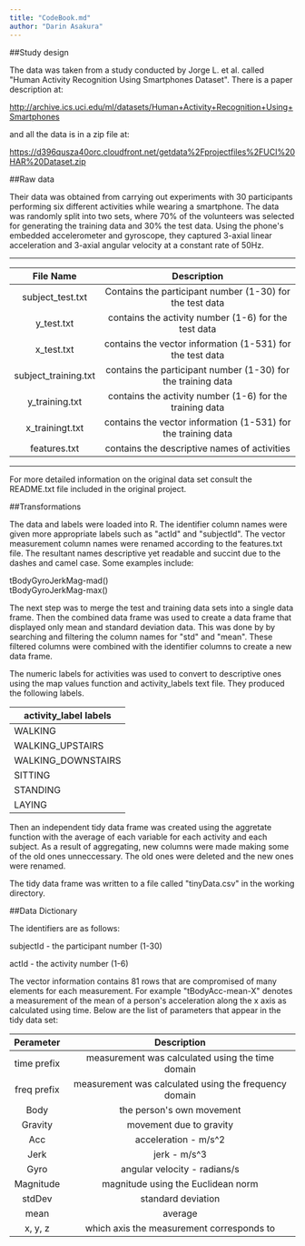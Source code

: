```yaml
---
title: "CodeBook.md"
author: "Darin Asakura"
---
```




##Study design

The data was taken from a study conducted by Jorge L. et al. called "Human Activity Recognition Using Smartphones Dataset". There is a paper description at:

<http://archive.ics.uci.edu/ml/datasets/Human+Activity+Recognition+Using+Smartphones> 

and all the data is in a zip file at:

<https://d396qusza40orc.cloudfront.net/getdata%2Fprojectfiles%2FUCI%20HAR%20Dataset.zip>

##Raw data

Their data was obtained from carrying out experiments with 30 participants performing six different activities while wearing a smartphone. The data was randomly split into two sets, where 70% of the volunteers was selected for generating the training data and 30% the test data. Using the phone's embedded accelerometer and gyroscope, they captured 3-axial linear acceleration and 3-axial angular velocity at a constant rate of 50Hz.

---
|File Name|Description|
|:---:|:---:|
|subject_test.txt | Contains the participant number (1-30) for the test data|
|y_test.txt | contains the activity number (1-6) for the test data|
|x_test.txt | contains the vector information (1-531) for the test data|
|subject_training.txt | contains the participant number (1-30) for the training data|
|y_training.txt | contains the activity number (1-6) for the training data|
|x_trainingt.txt | contains the vector information (1-531) for the training data|
|features.txt | contains the descriptive names of activities|
---

For more detailed information on the original data set consult the README.txt file included in the original project.

##Transformations

The data and labels were loaded into R. The identifier column names were given more appropriate labels such as "actId" and "subjectId". The vector measurement column names were renamed according to the features.txt file. The resultant names descriptive yet readable and succint due to the dashes and camel case. Some examples include:

tBodyGyroJerkMag-mad()              
tBodyGyroJerkMag-max() 

The next step was to merge the test and training data sets into a single data frame. Then the combined data frame was used to create a data frame that displayed only mean and standard deviation data.  This was done by by searching and filtering the column names for "std" and "mean". These filtered columns were combined with the identifier columns to create a new data frame.

The numeric labels for activities was used to convert to descriptive ones using the map values function and activity_labels text file. They produced the following labels.

|activity_label labels|
|---|
|WALKING|
|WALKING_UPSTAIRS|
|WALKING_DOWNSTAIRS|
|SITTING|
|STANDING|
|LAYING|

Then an independent tidy data frame was created using the aggretate function with the average of each variable for each activity and each subject. As a result of aggregating, new columns were made making some of the old ones unneccessary. The old ones were deleted and the new ones were renamed.

The tidy data frame was written to a file called "tinyData.csv" in the working directory.

##Data Dictionary

The identifiers are as follows:

subjectId - the participant number (1-30)

actId - the activity number (1-6)

The vector information contains 81 rows that are compromised of many elements for each measurement. For example "tBodyAcc-mean-X" denotes a measurement of the mean of a person's acceleration along the x axis as calculated using time. Below are the list of parameters that appear in the tidy data set:

|Perameter|Description|
|:---:|:---:|
|time prefix | measurement was calculated using the time domain|
|freq prefix | measurement was calculated using the frequency domain|
|Body | the person's own movement|
|Gravity | movement due to gravity|
|Acc | acceleration - m/s^2|
|Jerk | jerk - m/s^3|
|Gyro | angular velocity - radians/s|
|Magnitude | magnitude using the Euclidean norm|
|stdDev | standard deviation|
|mean | average|
|x, y, z | which axis the measurement corresponds to|